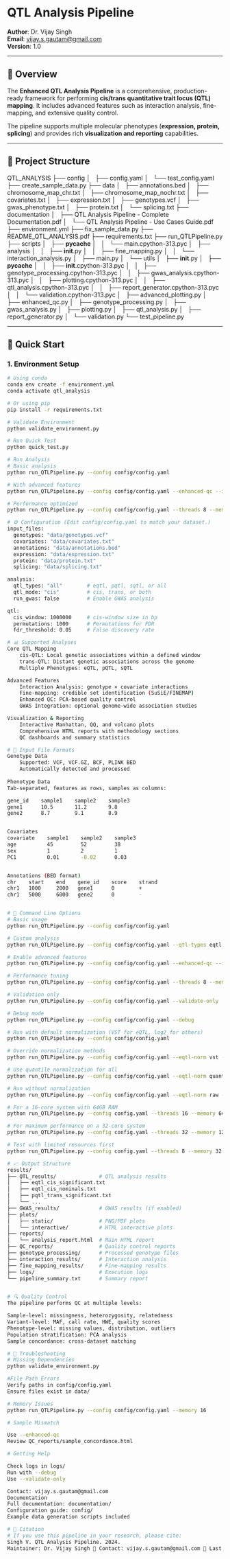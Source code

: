 # QTL Analysis Pipeline

**Author**: Dr. Vijay Singh  
**Email**: vijay.s.gautam@gmail.com  
**Version**: 1.0  

---

## 📖 Overview

The **Enhanced QTL Analysis Pipeline** is a comprehensive, production-ready framework for performing **cis/trans quantitative trait locus (QTL) mapping**. It includes advanced features such as interaction analysis, fine-mapping, and extensive quality control.  

The pipeline supports multiple molecular phenotypes (**expression, protein, splicing**) and provides rich **visualization and reporting** capabilities.

---

## 📁 Project Structure

QTL_ANALYSIS
├── config
│   ├── config.yaml
│   └── test_config.yaml
├── create_sample_data.py
├── data
│   ├── annotations.bed
│   ├── chromosome_map_chr.txt
│   ├── chromosome_map_nochr.txt
│   ├── covariates.txt
│   ├── expression.txt
│   ├── genotypes.vcf
│   ├── gwas_phenotype.txt
│   ├── protein.txt
│   └── splicing.txt
├── documentation
│   ├── QTL Analysis Pipeline - Complete Documentation.pdf
│   └── QTL Analysis Pipeline - Use Cases Guide.pdf
├── environment.yml
├── fix_sample_data.py
├── README_QTL_ANALYSIS.pdf
├── requirements.txt
├── run_QTLPipeline.py
├── scripts
│   ├── __pycache__
│   │   └── main.cpython-313.pyc
│   ├── analysis
│   │   ├── __init__.py
│   │   ├── fine_mapping.py
│   │   └── interaction_analysis.py
│   ├── main.py
│   └── utils
│       ├── __init__.py
│       ├── __pycache__
│       │   ├── __init__.cpython-313.pyc
│       │   ├── genotype_processing.cpython-313.pyc
│       │   ├── gwas_analysis.cpython-313.pyc
│       │   ├── plotting.cpython-313.pyc
│       │   ├── qtl_analysis.cpython-313.pyc
│       │   ├── report_generator.cpython-313.pyc
│       │   └── validation.cpython-313.pyc
│       ├── advanced_plotting.py
│       ├── enhanced_qc.py
│       ├── genotype_processing.py
│       ├── gwas_analysis.py
│       ├── plotting.py
│       ├── qtl_analysis.py
│       ├── report_generator.py
│       └── validation.py
└── test_pipeline.py



---

## 🚀 Quick Start

### 1. Environment Setup
```bash
# Using conda
conda env create -f environment.yml
conda activate qtl_analysis

# Or using pip
pip install -r requirements.txt

# Validate Environment
python validate_environment.py

# Run Quick Test
python quick_test.py

# Run Analysis
# Basic analysis
python run_QTLPipeline.py --config config/config.yaml

# With advanced features
python run_QTLPipeline.py --config config/config.yaml --enhanced-qc --interaction-analysis

# Performance optimized
python run_QTLPipeline.py --config config/config.yaml --threads 8 --memory 16

# ⚙️ Configuration (Edit config/config.yaml to match your dataset.)
input_files:
  genotypes: "data/genotypes.vcf"
  covariates: "data/covariates.txt"
  annotations: "data/annotations.bed"
  expression: "data/expression.txt"
  protein: "data/protein.txt"
  splicing: "data/splicing.txt"

analysis:
  qtl_types: "all"        # eqtl, pqtl, sqtl, or all
  qtl_mode: "cis"         # cis, trans, or both
  run_gwas: false         # Enable GWAS analysis

qtl:
  cis_window: 1000000     # cis-window size in bp
  permutations: 1000      # Permutations for FDR
  fdr_threshold: 0.05     # False discovery rate

# 📊 Supported Analyses
Core QTL Mapping
    cis-QTL: Local genetic associations within a defined window
    trans-QTL: Distant genetic associations across the genome
    Multiple Phenotypes: eQTL, pQTL, sQTL

Advanced Features
    Interaction Analysis: genotype × covariate interactions
    Fine-mapping: credible set identification (SuSiE/FINEMAP)
    Enhanced QC: PCA-based quality control
    GWAS Integration: optional genome-wide association studies

Visualization & Reporting
    Interactive Manhattan, QQ, and volcano plots
    Comprehensive HTML reports with methodology sections
    QC dashboards and summary statistics

# 🔧 Input File Formats
Genotype Data
    Supported: VCF, VCF.GZ, BCF, PLINK BED
    Automatically detected and processed
    
Phenotype Data
Tab-separated, features as rows, samples as columns:

gene_id    sample1    sample2    sample3
gene1      10.5       11.2       9.8
gene2      8.7        9.1        8.9


Covariates
covariate    sample1    sample2    sample3
age          45         52         38
sex          1          2          1
PC1          0.01       -0.02      0.03


Annotations (BED format)
chr    start    end    gene_id    score    strand
chr1   1000     2000   gene1      0        +
chr1   5000     6000   gene2      0        -


# 🎯 Command Line Options
# Basic usage
python run_QTLPipeline.py --config config/config.yaml

# Custom analysis
python run_QTLPipeline.py --config config/config.yaml --qtl-types eqtl,pqtl --qtl-mode both

# Enable advanced features
python run_QTLPipeline.py --config config/config.yaml --enhanced-qc --interaction-analysis --fine-mapping

# Performance tuning
python run_QTLPipeline.py --config config/config.yaml --threads 8 --memory 16 --output-dir my_results

# Validation only
python run_QTLPipeline.py --config config/config.yaml --validate-only

# Debug mode
python run_QTLPipeline.py --config config/config.yaml --debug

# Run with default normalization (VST for eQTL, log2 for others)
python run_QTLPipeline.py --config config/config.yaml

# Override normalization methods
python run_QTLPipeline.py --config config/config.yaml --eqtl-norm vst --pqtl-norm log2 --sqtl-norm log2

# Use quantile normalization for all
python run_QTLPipeline.py --config config/config.yaml --eqtl-norm quantile --pqtl-norm quantile --sqtl-norm quantile

# Run without normalization
python run_QTLPipeline.py --config config/config.yaml --eqtl-norm raw --pqtl-norm raw --sqtl-norm raw

# For a 16-core system with 64GB RAM
python run_QTLPipeline.py --config config.yaml --threads 16 --memory 64 --optimize-cpu --chromosome-parallel

# For maximum performance on a 32-core system
python run_QTLPipeline.py --config config.yaml --threads 32 --memory 128 --optimize-cpu --chromosome-parallel

# Test with limited resources first
python run_QTLPipeline.py --config config.yaml --threads 8 --memory 32 --optimize-cpu

# 📈 Output Structure
results/
├── QTL_results/              # QTL analysis results
│   ├── eqtl_cis_significant.txt
│   ├── eqtl_cis_nominals.txt
│   ├── pqtl_trans_significant.txt
│   └── ...
├── GWAS_results/             # GWAS results (if enabled)
├── plots/
│   ├── static/               # PNG/PDF plots
│   └── interactive/          # HTML interactive plots
├── reports/
│   └── analysis_report.html  # Main HTML report
├── QC_reports/               # Quality control reports
├── genotype_processing/      # Processed genotype files
├── interaction_results/      # Interaction analysis
├── fine_mapping_results/     # Fine-mapping results
├── logs/                     # Execution logs
└── pipeline_summary.txt      # Summary report


# 🔍 Quality Control
The pipeline performs QC at multiple levels:

Sample-level: missingness, heterozygosity, relatedness
Variant-level: MAF, call rate, HWE, quality scores
Phenotype-level: missing values, distribution, outliers
Population stratification: PCA analysis
Sample concordance: cross-dataset matching

# 🐛 Troubleshooting
# Missing Dependencies
python validate_environment.py

#File Path Errors
Verify paths in config/config.yaml
Ensure files exist in data/

# Memory Issues
python run_QTLPipeline.py --config config/config.yaml --memory 16

# Sample Mismatch

Use --enhanced-qc
Review QC_reports/sample_concordance.html

# Getting Help

Check logs in logs/
Run with --debug
Use --validate-only

Contact: vijay.s.gautam@gmail.com
Documentation
Full documentation: documentation/
Configuration guide: config/
Example data generation scripts included

# 🤝 Citation
# If you use this pipeline in your research, please cite:
Singh V. QTL Analysis Pipeline. 2024.
Maintainer: Dr. Vijay Singh 📧 Contact: vijay.s.gautam@gmail.com 📅 Last Updated: 2024